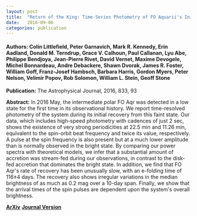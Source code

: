 ```yaml
---
layout: post
title:  "Return of the King: Time-Series Photometry of FO Aquarii's Initial Recovery from its Unprecedented 2016 Low State"
date:   2016-09-06
categories: publication
---
```


#### **Authors:** Colin Littlefield, Peter Garnavich, Mark R. Kennedy, Erin Aadland, Donald M. Terndrup, Grace V. Calhoun, Paul Callanan, Lyu Abe, Philippe Bendjoya, Jean-Pierre Rivet, David Vernet, Maxime Devogele, Michel Bonnardeau, Andre Debackere, Shawn Dvorak, James R. Foster, William Goff, Franz-Josef Hambsch, Barbara Harris, Gordon Myers, Peter Nelson, Velimir Popov, Rob Solomon, William L. Stein, Geoff Stone
**Publication:** The Astrophysical Journal, 2016, 833, 93

**Abstract:**
In 2016 May, the intermediate polar FO Aqr was detected in a low state for the first time in its observational history. We report time-resolved photometry of the system during its initial recovery from this faint state. Our data, which includes high-speed photometry with cadences of just 2 sec, shows the existence of very strong periodicities at 22.5 min and 11.26 min, equivalent to the spin-orbit beat frequency and twice its value, respectively. A pulse at the spin frequency is also present but at a much lower amplitude than is normally observed in the bright state. By comparing our power spectra with theoretical models, we infer that a substantial amount of accretion was stream-fed during our observations, in contrast to the disk-fed accretion that dominates the bright state. In addition, we find that FO Aqr's rate of recovery has been unusually slow, with an e-folding time of 116±4 days. The recovery also shows irregular variations in the median brightness of as much as 0.2 mag over a 10-day span. Finally, we show that the arrival times of the spin pulses are dependent upon the system's overall brightness.

**[ArXiv](http://arxiv.org/abs/1609.01026)**
**[Journal Version](http://iopscience.iop.org/article/10.3847/1538-4357/833/1/93/meta)**
